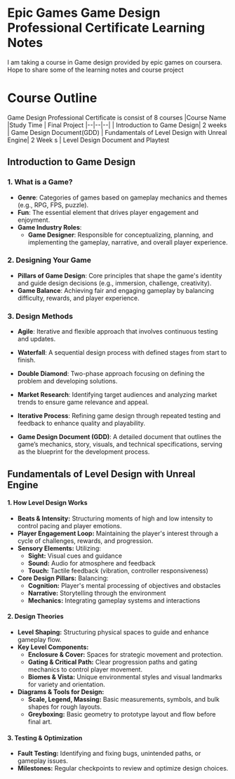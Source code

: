 # Epic Games Game Design Professional Certificate Learning Notes

I am taking a course in Game design provided by epic games on coursera. Hope to share some of the learning notes and course project


# Course Outline
Game Design Professional Certificate is consist of 8 courses
|Course Name  |Study Time  | Final Project
|--|--|--|
|  Introduction to Game Design| 2 weeks   | Game Design Document(GDD)
| Fundamentals of Level Design with Unreal Engine| 2 Week s | Level Design Document and Playtest

## Introduction to Game Design
### 1. What is a Game?
- **Genre**: Categories of games based on gameplay mechanics and themes (e.g., RPG, FPS, puzzle).
- **Fun**: The essential element that drives player engagement and enjoyment.
- **Game Industry Roles**:
  - **Game Designer**: Responsible for conceptualizing, planning, and implementing the gameplay, narrative, and overall player experience.

### 2. Designing Your Game
- **Pillars of Game Design**: Core principles that shape the game's identity and guide design decisions (e.g., immersion, challenge, creativity).
- **Game Balance**: Achieving fair and engaging gameplay by balancing difficulty, rewards, and player experience.
  
### 3. Design Methods
- **Agile**: Iterative and flexible approach that involves continuous testing and updates.
- **Waterfall**: A sequential design process with defined stages from start to finish.
- **Double Diamond**: Two-phase approach focusing on defining the problem and developing solutions.

- **Market Research**: Identifying target audiences and analyzing market trends to ensure game relevance and appeal.
- **Iterative Process**: Refining game design through repeated testing and feedback to enhance quality and playability.
- **Game Design Document (GDD)**: A detailed document that outlines the game’s mechanics, story, visuals, and technical specifications, serving as the blueprint for the development process.

## Fundamentals of Level Design with Unreal Engine
#### 1. **How Level Design Works**
-   **Beats & Intensity:** Structuring moments of high and low intensity to control pacing and player emotions.
-   **Player Engagement Loop:** Maintaining the player's interest through a cycle of challenges, rewards, and progression.
-   **Sensory Elements:** Utilizing:
    -   **Sight:** Visual cues and guidance
    -   **Sound:** Audio for atmosphere and feedback
    -   **Touch:** Tactile feedback (vibration, controller responsiveness)
-   **Core Design Pillars:** Balancing:
    -   **Cognition:** Player's mental processing of objectives and obstacles
    -   **Narrative:** Storytelling through the environment
    -   **Mechanics:** Integrating gameplay systems and interactions

#### 2. **Design Theories**
-   **Level Shaping:** Structuring physical spaces to guide and enhance gameplay flow.
-   **Key Level Components:**
    -   **Enclosure & Cover:** Spaces for strategic movement and protection.
    -   **Gating & Critical Path:** Clear progression paths and gating mechanics to control player movement.
    -   **Biomes & Vista:** Unique environmental styles and visual landmarks for variety and orientation.
-   **Diagrams & Tools for Design:**
    -   **Scale, Legend, Massing:** Basic measurements, symbols, and bulk shapes for rough layouts.
    -   **Greyboxing:** Basic geometry to prototype layout and flow before final art.

#### 3. **Testing & Optimization**
-   **Fault Testing:** Identifying and fixing bugs, unintended paths, or gameplay issues.
-   **Milestones:** Regular checkpoints to review and optimize design choices.

